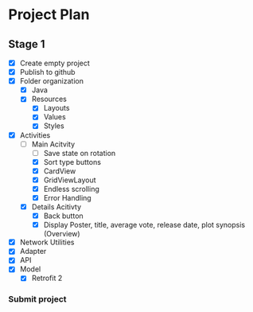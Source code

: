 # Project Plan
## Stage 1

- [x] Create empty project
- [x] Publish to github
- [x] Folder organization
	- [x] Java
	- [x] Resources
		- [x] Layouts
		- [x] Values
		- [x] Styles
- [x] Activities
	- [ ] Main Acitvity
		- [ ] Save state on rotation
		- [X] Sort type buttons
		- [x] CardView
		- [x] GridViewLayout
		- [x] Endless scrolling
		- [x] Error Handling
	- [x] Details Acitivty
		- [x] Back button
		- [x] Display Poster, title, average vote, release date, plot synopsis (Overview)
- [x] Network Utilities
- [x] Adapter
- [x] API
- [x] Model
	- [x] Retrofit 2

### Submit project